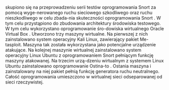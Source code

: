 skupiono się na przeprowadzeniu serii testów oprogramowania Snort za pomocą wyge-nerowanego ruchu sieciowego szkodliwego oraz ruchu nieszkodliwego w celu zbada-nia skuteczności oprogramowania Snort . W tym celu przystąpiono do zbudowania architektury środowiska testowego. W tym celu wykorzystano oprogramowanie  śro-dowiska wirtualnego Oracle Virtual Box . Utworzono trzy maszyny wirtualne. Na pierwszej z nich zainstalowano system operacyjny Kali Linux, zawierający pakiet Me-tasploit.  Maszyna tak została wykorzystana jako potencjalne urządzenie atakujące. Na kolejnej maszynie wirtualnej zainstalowano system operacyjny Linux Ubuntu z oprogramowaniem Snort pełniącym funkcję maszyny atakowanej.   Na trzecim urzą-dzeniu wirtualnym z systemem Linux Ubuntu zainstalowano oprogramowanie Ostina-to . Ostania maszyna i zainstalowany na niej pakiet pełnią funkcję generatora ruchu neutralnego. Całość oprogramowania umieszczono w wirtualnej sieci odseparowanej od sieci rzeczywistej.
